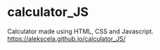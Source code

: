 # calculator_JS
Calculator made using HTML, CSS and Javascript.
https://alekscela.github.io/calculator_JS/
